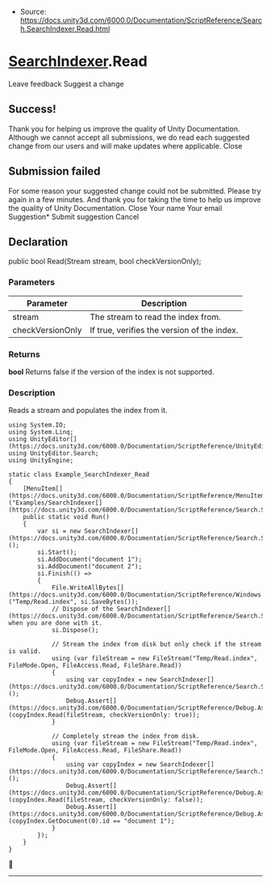 * Source: https://docs.unity3d.com/6000.0/Documentation/ScriptReference/Search.SearchIndexer.Read.html

#  [SearchIndexer](https://docs.unity3d.com/6000.0/Documentation/ScriptReference/Search.SearchIndexer.html).Read
Leave feedback
Suggest a change
## Success!
Thank you for helping us improve the quality of Unity Documentation. Although we cannot accept all submissions, we do read each suggested change from our users and will make updates where applicable.
Close
## Submission failed
For some reason your suggested change could not be submitted. Please <a>try again</a> in a few minutes. And thank you for taking the time to help us improve the quality of Unity Documentation.
Close
Your name Your email Suggestion* Submit suggestion
Cancel
## Declaration
public bool Read(Stream stream, bool checkVersionOnly); 
### Parameters
Parameter | Description  
---|---  
stream | The stream to read the index from.  
checkVersionOnly | If true, verifies the version of the index.  
### Returns
**bool** Returns false if the version of the index is not supported. 
### Description
Reads a stream and populates the index from it.
```
using System.IO;
using System.Linq;
using UnityEditor[](https://docs.unity3d.com/6000.0/Documentation/ScriptReference/UnityEditor.html);
using UnityEditor.Search;
using UnityEngine;

static class Example_SearchIndexer_Read
{
    [MenuItem[](https://docs.unity3d.com/6000.0/Documentation/ScriptReference/MenuItem.html)("Examples/SearchIndexer[](https://docs.unity3d.com/6000.0/Documentation/ScriptReference/Search.SearchIndexer.html)/Read")]
    public static void Run()
    {
        var si = new SearchIndexer[](https://docs.unity3d.com/6000.0/Documentation/ScriptReference/Search.SearchIndexer.html)();
        si.Start();
        si.AddDocument("document 1");
        si.AddDocument("document 2");
        si.Finish(() =>
        {
            File.WriteAllBytes[](https://docs.unity3d.com/6000.0/Documentation/ScriptReference/Windows.File.WriteAllBytes.html)("Temp/Read.index", si.SaveBytes());
            // Dispose of the SearchIndexer[](https://docs.unity3d.com/6000.0/Documentation/ScriptReference/Search.SearchIndexer.html) when you are done with it.
            si.Dispose();

            // Stream the index from disk but only check if the stream is valid.
            using (var fileStream = new FileStream("Temp/Read.index", FileMode.Open, FileAccess.Read, FileShare.Read))
            {
                using var copyIndex = new SearchIndexer[](https://docs.unity3d.com/6000.0/Documentation/ScriptReference/Search.SearchIndexer.html)();
                Debug.Assert[](https://docs.unity3d.com/6000.0/Documentation/ScriptReference/Debug.Assert.html)(copyIndex.Read(fileStream, checkVersionOnly: true));
            }

            // Completely stream the index from disk.
            using (var fileStream = new FileStream("Temp/Read.index", FileMode.Open, FileAccess.Read, FileShare.Read))
            {
                using var copyIndex = new SearchIndexer[](https://docs.unity3d.com/6000.0/Documentation/ScriptReference/Search.SearchIndexer.html)();
                Debug.Assert[](https://docs.unity3d.com/6000.0/Documentation/ScriptReference/Debug.Assert.html)(copyIndex.Read(fileStream, checkVersionOnly: false));
                Debug.Assert[](https://docs.unity3d.com/6000.0/Documentation/ScriptReference/Debug.Assert.html)(copyIndex.GetDocument(0).id == "document 1");
            }
        });
    }
}

```

* * *
